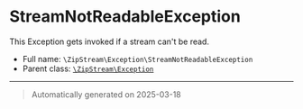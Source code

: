 
# StreamNotReadableException

This Exception gets invoked if a stream can't be read.



* Full name: `\ZipStream\Exception\StreamNotReadableException`
* Parent class: [`\ZipStream\Exception`](../Exception.md)






***
> Automatically generated on 2025-03-18
